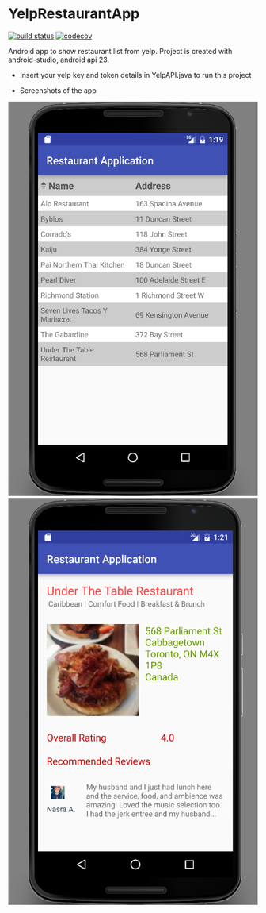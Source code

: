 # YelpRestaurantApp

[![build status](https://travis-ci.org/nishashirawala/YelpRestaurantApp.svg?branch=master)](https://travis-ci.org/nishashirawala/YelpRestaurantApp)
[![codecov](https://codecov.io/gh/nishashirawala/YelpRestaurantApp/branch/master/graph/badge.svg)](https://codecov.io/gh/nishashirawala/YelpRestaurantApp)


Android app to show restaurant list from yelp. Project is created with android-studio, android api 23.

- Insert your yelp key and token details in YelpAPI.java to run this project
 

- Screenshots of the app

![alt tag](https://github.com/nishashirawala/YelpRestaurantApp/blob/master/screenshots/screen1.PNG)
![alt tag](https://github.com/nishashirawala/YelpRestaurantApp/blob/master/screenshots/screen2.PNG)
